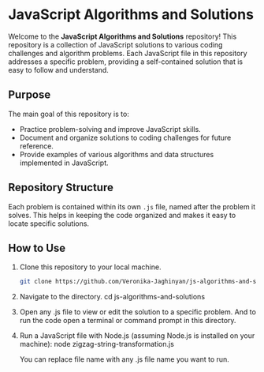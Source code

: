 # JavaScript Algorithms and Solutions

Welcome to the **JavaScript Algorithms and Solutions** repository! This repository is a collection of JavaScript solutions to various coding challenges and algorithm problems. Each JavaScript file in this repository addresses a specific problem, providing a self-contained solution that is easy to follow and understand.

## Purpose

The main goal of this repository is to:
- Practice problem-solving and improve JavaScript skills.
- Document and organize solutions to coding challenges for future reference.
- Provide examples of various algorithms and data structures implemented in JavaScript.

## Repository Structure

Each problem is contained within its own `.js` file, named after the problem it solves. This helps in keeping the code organized and makes it easy to locate specific solutions.

## How to Use

1. Clone this repository to your local machine.
   ```bash
   git clone https://github.com/Veronika-Jaghinyan/js-algorithms-and-solutions.git

2. Navigate to the directory.
   cd js-algorithms-and-solutions

3. Open any .js file to view or edit the solution to a specific problem. And to run the code open a terminal or command prompt in this directory.

4. Run a JavaScript file with Node.js (assuming Node.js is installed on your machine):
   node zigzag-string-transformation.js

   You can replace file name with any .js file name you want to run.
